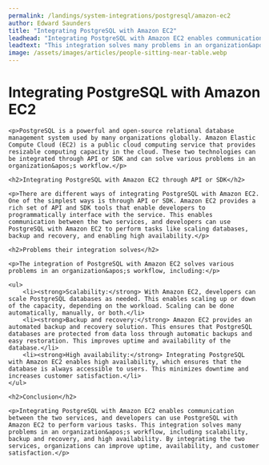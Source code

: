```yaml
---
permalink: /landings/system-integrations/postgresql/amazon-ec2
author: Edward Saunders
title: "Integrating PostgreSQL with Amazon EC2"
leadhead: "Integrating PostgreSQL with Amazon EC2 enables communication between the two services, and developers can use PostgreSQL with Amazon EC2 to perform various tasks"
leadtext: "This integration solves many problems in an organization&apos;s workflow, including scalability, backup and recovery, and high availability. By integrating the two services, organizations can improve uptime, availability, and customer satisfaction."
image: /assets/images/articles/people-sitting-near-table.webp
---
```

<div class="arttext">	<h1>Integrating PostgreSQL with Amazon EC2</h1>

	<p>PostgreSQL is a powerful and open-source relational database management system used by many organizations globally. Amazon Elastic Compute Cloud (EC2) is a public cloud computing service that provides resizable computing capacity in the cloud. These two technologies can be integrated through API or SDK and can solve various problems in an organization&apos;s workflow.</p>

	<h2>Integrating PostgreSQL with Amazon EC2 through API or SDK</h2>

	<p>There are different ways of integrating PostgreSQL with Amazon EC2. One of the simplest ways is through API or SDK. Amazon EC2 provides a rich set of API and SDK tools that enable developers to programmatically interface with the service. This enables communication between the two services, and developers can use PostgreSQL with Amazon EC2 to perform tasks like scaling databases, backup and recovery, and enabling high availability.</p>

	<h2>Problems their integration solves</h2>

	<p>The integration of PostgreSQL with Amazon EC2 solves various problems in an organization&apos;s workflow, including:</p>

	<ul>
		<li><strong>Scalability:</strong> With Amazon EC2, developers can scale PostgreSQL databases as needed. This enables scaling up or down of the capacity, depending on the workload. Scaling can be done automatically, manually, or both.</li>
		<li><strong>Backup and recovery:</strong> Amazon EC2 provides an automated backup and recovery solution. This ensures that PostgreSQL databases are protected from data loss through automatic backups and easy restoration. This improves uptime and availability of the database.</li>
		<li><strong>High availability:</strong> Integrating PostgreSQL with Amazon EC2 enables high availability, which ensures that the database is always accessible to users. This minimizes downtime and increases customer satisfaction.</li>
	</ul>

	<h2>Conclusion</h2>

	<p>Integrating PostgreSQL with Amazon EC2 enables communication between the two services, and developers can use PostgreSQL with Amazon EC2 to perform various tasks. This integration solves many problems in an organization&apos;s workflow, including scalability, backup and recovery, and high availability. By integrating the two services, organizations can improve uptime, availability, and customer satisfaction.</p>

</div>